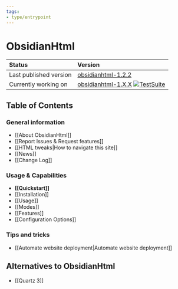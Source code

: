 ```yaml
---
tags:
- type/entrypoint
---
```


# ObsidianHtml
| Status | Version|
| :------ | :---| 
| Last published version | [obsidianhtml-1.2.2](https://pypi.org/project/obsidianhtml/) |
| Currently working on | [obsidianhtml-1.X.X](https://github.com/obsidian-html/obsidian-html/issues)  [![TestSuite](https://github.com/obsidian-html/obsidian-html/actions/workflows/test.yml/badge.svg)](https://github.com/obsidian-html/obsidian-html/actions/workflows/test.yml)|

## Table of Contents
### General information
- [[About ObsidianHtml]]
- [[Report Issues & Request features]]
- [[HTML tweaks|How to navigate this site]]
- [[News]]
- [[Change Log]]

### Usage & Capabilities
- **[[Quickstart]]**
- [[Installation]]
- [[Usage]]
- [[Modes]]
- [[Features]]
- [[Configuration Options]]

### Tips and tricks
- [[Automate website deployment|Automate website deployment]] 

## Alternatives to ObsidianHtml
- [[Quartz 3]]
